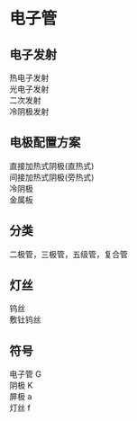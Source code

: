 # 电子管
## 电子发射
热电子发射  
光电子发射  
二次发射  
冷阴极发射

## 电极配置方案
直接加热式阴极(直热式)  
间接加热式阴极(旁热式)  
冷阴极  
金属板

## 分类
二极管，三极管，五级管，复合管

## 灯丝
钨丝  
敷钍钨丝

## 符号
电子管	G  
阴极	K  
屏极	a  
灯丝	f


